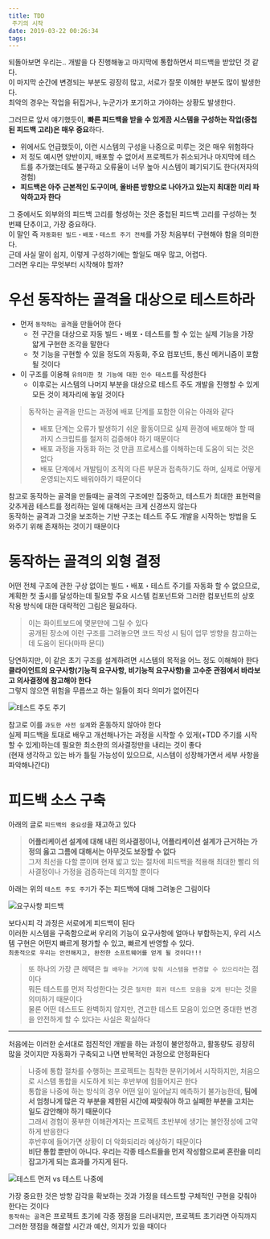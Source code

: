```yaml
---
title: TDD
 주기의 시작
date: 2019-03-22 00:26:34
tags:
---
```


되돌아보면 우리는.. 개발을 다 진행해놓고 마지막에 통합하면서 피드백을 받았던 것 같다.  
이 마지막 순간에 변경되는 부분도 굉장히 많고, 서로가 잘못 이해한 부분도 많이 발생한다.  
최악의 경우는 작업을 뒤집거나, 누군가가 포기하고 가야하는 상황도 발생한다.  

그러므로 앞서 얘기했듯이, **빠른 피드백을 받을 수 있게끔 시스템을 구성하는 작업(중첩된 피드백 고리)은 매우 중요**하다.  
- 위에서도 언급했듯이, 이런 시스템의 구성을 나중으로 미루는 것은 매우 위험하다  
- 저 정도 예시면 양반이지, 배포할 수 없어서 프로젝트가 취소되거나 마지막에 테스트를 추가했는데도 불구하고 오류율이 너무 높아 시스템이 폐기되기도 한다(저자의 경험)  
- **피드백은 아주 근본적인 도구이며, 올바른 방향으로 나아가고 있는지 최대한 미리 파악하고자 한다**  

그 중에서도 외부와의 피드백 고리를 형성하는 것은 중첩된 피드백 고리를 구성하는 첫번쨰 단추이고, 가장 중요하다.  
이 말인 즉 `자동화된 빌드・배포・테스트 주기 전체`를 가장 처음부터 구현해야 함을 의미한다.  
근데 사실 말이 쉽지, 이렇게 구성하기에는 할일도 매우 많고, 어렵다.  
그러면 우리는 무엇부터 시작해야 할까?  

# 우선 동작하는 골격을 대상으로 테스트하라  
- 먼저 `동작하는 골격`을 만들어야 한다  
    - 전 구간을 대상으로 자동 빌드・배포・테스트를 할 수 있는 실제 기능을 가장 얇게 구현한 조각을 말한다  
    - 첫 기능을 구현할 수 있을 정도의 자동화, 주요 컴포넌트, 통신 메커니즘이 포함될 것이다  
- 이 구조를 이용해 `유의미한 첫 기능에 대한 인수 테스트`를 작성한다  
    - 이후로는 시스템의 나머지 부분을 대상으로 테스트 주도 개발을 진행할 수 있게 모든 것이 제자리에 놓일 것이다  

> 동작하는 골격을 만드는 과정에 배포 단계를 포함한 이유는 아래와 같다  
> - 배포 단계는 오류가 발생하기 쉬운 활동이므로 실제 환경에 배포해야 할 때 까지 스크립트를 철저히 검증해야 하기 때문이다  
> - 배포 과정을 자동화 하는 것 만큼 프로세스를 이해하는데 도움이 되는 것은 없다  
> - 배포 단계에서 개발팀이 조직의 다른 부문과 접촉하기도 하며, 실제로 어떻게 운영되는지도 배워야하기 때문이다  

참고로 동작하는 골격을 만들때는 골격의 구조에만 집중하고, 테스트가 최대한 표현력을 갖추게끔 테스트를 정리하는 일에 대해서는 크게 신경쓰지 않는다  
동작하는 골격과 그것을 보조하는 기반 구조는 테스트 주도 개발을 시작하는 방법을 도와주기 위해 존재하는 것이기 때문이다  

# 동작하는 골격의 외형 결정  
어떤 전체 구조에 관한 구상 없이는 빌드・배포・테스트 주기를 자동화 할 수 없으므로,  
계획한 첫 출시를 달성하는데 필요할 주요 시스템 컴포넌트와 그러한 컴포넌트의 상호 작용 방식에 대한 대략적인 그림은 필요하다.  
> 이는 화이트보드에 몇분만에 그릴 수 있다  
> 공개된 장소에 이런 구조를 그려놓으면 코드 작성 시 팀이 업무 방향을 참고하는데 도움이 된다(마파 문디)  

당연하지만, 이 같은 초기 구조를 설계하려면 시스템의 목적을 어느 정도 이해해야 한다  
**클라이언트의 요구사항(기능적 요구사항, 비기능적 요구사항)을 고수준 관점에서 바라보고 의사결정에 참고해야 한다**  
그렇지 않으면 위험을 무릅쓰고 하는 일들이 죄다 의미가 없어진다  

![테스트 주도 주기](https://lh3.googleusercontent.com/Sclm2o15GcyE3_jdothc4VLXpeBP_ewwY96loaiD8h9xd3QaDf9DaRP-tHaahWKKGALMbm1V6suovTMgh1QJSR5uFh13mAmt9MMDHis_U8uaWoKj_krT4GtoHoEkPMeIKk5KGbSzOpbso31HabNC92LGtKRabQmHVTmkBwsg6iedYZDOEGeOA_MHvuH9K3qQGnUv12qE6XXlWrkRv3BmPnZTD52jbAtpDyIXDcqOlQ7Y4XXHzgzb8IvRRPTr4OSIB1xczYJ3-MU8Cq3Sd6byjjl0pYz_XlTsgKySHNtfA4RLkCZ-sKBx66sgXwUkqcnYE__bZpjlfg6onHnXirq-TzJOamVOxMxjgZzFIeHHaamQYP2Bn4_4rivwGis_sRGoCyhXbm0bXUFJxddbL_z7VLtxtD8DFPjljZXVdeo7k64Qc7JFo2CDSmjSapAyZ9VhzVLyIVq0t3JX0tgSf6kFY4IXRew9eHaooRywVVeYlo2-NbNzAOsOJOw_BBQMxSnLD-JuY1rsfQNHvJfDp-hiLbKK4x-WA1x9m-uaLkGDu5y8_EgJICKhDMTACTohQVKJkp65i62ggMbqGC-YPRcr9pKmSZqECI_9oHTclcs_SZW9xjVIAbCMlPOe04iPHxAdR-HY6fsoLMVGflZY16nPyHfV28e1BNM=w882-h229-no)  

참고로 이를 `과도한 사전 설계`와 혼동하지 않아야 한다  
실제 피드백을 토대로 배우고 개선해나가는 과정을 시작할 수 있게(+TDD 주기를 시작할 수 있게)하는데 필요한 최소한의 의사결정만을 내리는 것이 좋다  
(현재 생각하고 있는 바가 틀릴 가능성이 있으므로, 시스템이 성장해가면서 세부 사항을 파악해나간다)  

# 피드백 소스 구축  
아래의 글로 `피드백의 중요성`을 재고하고 있다  
> **어플리케이션 설계에 대해 내린 의사결정이나, 어플리케이션 설계가 근거하는 가정의 옳고 그름에 대해서는 아무것도 보장할 수 없다**  
> 그저 최선을 다할 뿐이며 현재 밟고 있는 절차에 피드백을 적용해 최대한 빨리 의사결정이나 가정을 검증하는데 의지할 뿐이다  

아래는 위의 `테스트 주도 주기`가 주는 피드백에 대해 그려놓은 그림이다  

![요구사항 피드백](https://lh3.googleusercontent.com/GEOVJp8MMcArH1mGIoFPjC8uLNKczgp_SrDmxR4NnecXuHRDYgmbtJannmt58E4tuF3A0zo71_TKsIr3AqQwov7Iy_rB0Un00m_ZCiSiQ4uA0ogb77eIoMxfh4iow95OTCFfe5P5RQLXqs8Lt5eaNM0jsS9_U9nYP43DK019lzYn2RGavF1OseqqoxRYQ9kge5czEX7M7NH_XXdOj2QAXcx_Dot70025msdldoyWHjRDFjItSJFP_evjWZcpc95dqxqbM0cWXBYG0Ifyvy_TwZTIQfV1dsveRhSfNWfhcP2Tj6yMWrmUSz2HZjGZzlQoxP6W-DV-bPFeK2C7hgbVe5qMf37g-_4RGtt-RZIEcmSWXqbT9Bgm1TT0YULSzkxlx3lLTtcZ-SdeEW6K02LlIGb7cikJkfD4y5WdGDzB_AfdryWeW1ntA0jttjOe6lY4RmT2ZNbw292FQ01SfcDegLZ7kRn4F3bON7Jv99f8o34WGJAsaWcEd9VT73ur7lau-4NUVYriJNyCmBvMiLByJt1uv5GYdUKdQ4kl_LHIHp6motBXN8lWDCphg5IVVvf48NtPo6iUBryRtWEiTKj67PU5wLOVSvNY2Q8RTRcJFkSnFXXmJkWDWvtNeiLWYV04bTVe_8WFCJ2EK7DnvE9Vs4FOZ92Z5bA=w872-h351-no)  

보다시피 각 과정은 서로에게 피드백이 된다  
이러한 시스템을 구축함으로써 우리의 기능이 요구사항에 얼마나 부합하는지, 우리 시스템 구현은 어떤지 빠르게 평가할 수 있고, 빠르게 반영할 수 있다.  
`최종적으로 우리는 안전해지고, 완전한 소프트웨어를 얻게 될 것이다!!!`  

> 또 하나의 가장 큰 헤택은 `뭘 배우늗 거기에 맞춰 시스템을 변경할 수 있으리라`는 점이다  
> 뭐든 테스트를 먼저 작성한다는 것은 `철저한 회귀 테스트 모음을 갖게 된다`는 것을 의미하기 때문이다  
> 물론 어떤 테스트도 완벽하지 않지만, 견고한 테스트 모음이 있으면 중대한 변경을 안전하게 할 수 있다는 사실은 확실하다  

--- 

처음에는 이러한 순서대로 점진적인 개발을 하는 과정이 불안정하고, 활동량도 굉장히 많을 것이지만 자동화가 구축되고 나면 반복적인 과정으로 안정화된다  

> 나중에 통합 절차를 수행하는 프로젝트는 침착한 분위기에서 시작하지만, 처음으로 시스템 통합을 시도하게 되는 후반부에 힘들어지곤 한다  
> 통합을 나중에 하는 방식의 경우 어떤 일이 일어날지 예측하기 불가능한데, **팀에서 엄청나게 많은 각 부분을 제한된 시간에 짜맞춰야 하고 실패한 부분을 고치는 일도 감안해야 하기 때문이다**  
> 그래서 경험이 풍부한 이해관계자는 프로젝트 초반부에 생기는 불안정성에 고약하게 반응한다  
> 후반후에 들어가면 상황이 더 악화되리라 예상하기 때문이다  
> **비단 통합 뿐만이 아니다. 우리는 각종 테스트들을 먼저 작성함으로써 혼란을 미리 잡고가게 되는 효과를 가지게 된다.**  

![테스트 먼저 vs 테스트 나중에](https://lh3.googleusercontent.com/WZOowcX2_1KjkKHzNQhCF-x0SiMlIFZjuAT1oTsZSwYee0zBcPrvggU64AN952M86987WyWhq1InTB8_z3bOo8VZ04NOP4dPOV5F2b4r-lcmrDqEbLQ6KESACL19EWfShx9DQAFRsKkBfXH363hIKphswwLpJo-u_AEWFZEOTwfD7Di9YaO33Z-Mo80GJhJddpK323W_VrSqvZq7TzAcQuGLsyxdd-OCkh1tA5ZsKmyWqYlgY0s_yBwZUBNPqwli5X4um6O200d-FtifNT4P5Xsh0r02jWW6RWuumJToqbweuOzDa8fN7UQzFViY3DF1Cl9ZdXLFp-HdtgubP74pTGoYGm7rU8ZIdqKt_xkDNdkbGjI8Cf0xiVtWAco1XeSagWDwjvB0O3lAm_cGBXBp-tl22qFlpfMwy8PF1UsvnnNLZ7NBNCrTxOO4gsen0loemkBHmZn3I5k4wMK2fgxNuAlTK-ninGRa8gHK5sXVjK-YOYHZIrU0Di6BPvBRFUKDmxu62ZbSR9G0Dld4sPD8DlihlZNtCiRnA1Z_7XX7B0mX1gVTk9xw34cptI8XTaRBFT5MQKZfymrnf8TKzAHFP0HZm5nb19hG0E5UOvx0CqBriHuPgulR4E0shj66nB8AqM59zlFQnpZt5eXVzniSMq7S0UO4N7Y=w960-h720-no)

가장 중요한 것은 방향 감각을 확보하는 것과 가정을 테스트할 구체적인 구현을 갖춰야 한다는 것이다  
`동작하는 골격`은 프로젝트 초기에 각종 쟁점을 드러내지만, 프로젝트 초기라면 아직까지 그러한 쟁점을 해결할 시간과 예산, 의지가 있을 때이다  

<!-- more -->